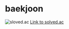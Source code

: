 # baekjoon

![sloved.ac](https://img.shields.io/badge/sloved.ac-Bronze%20III-ad5600) [Link to solved.ac](https://solved.ac/profile/choi8608)
